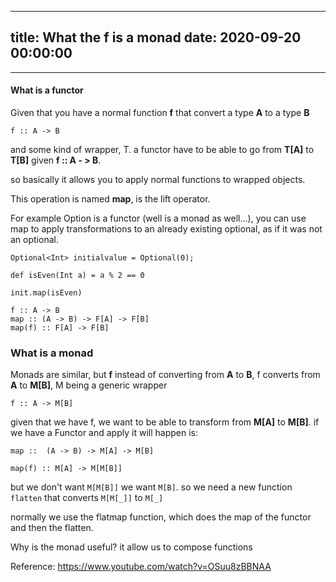 
---
title: What the f is a monad
date: 2020-09-20 00:00:00
---
---

#### What is a functor

Given that you have a normal function **f** that convert a type **A** to a type **B**

```
f :: A -> B
```

and some kind of wrapper, T. a functor have to be able to go from **T[A]** to **T[B]** given **f :: A - > B**.

so basically it allows you to apply normal functions to wrapped objects.

This operation is named **map**, is the lift operator.

For example Option is a functor (well is a monad as well...), you can use map to apply transformations to an already existing optional, as if it was not an optional.

```
Optional<Int> initialvalue = Optional(0);

def isEven(Int a) = a % 2 == 0

init.map(isEven)
```

```
f :: A -> B
map :: (A -> B) -> F[A] -> F[B]
map(f) :: F[A] -> F[B]
```

### What is a monad

Monads are similar, but **f** instead of converting from **A** to **B**, f converts from **A** to **M[B]**, M being a generic wrapper

```
f :: A -> M[B]
```

given that we have f, we want to be able to transform from **M[A]** to **M[B]**. if we have a Functor and apply it will happen is:

```
map ::  (A -> B) -> M[A] -> M[B]

map(f) :: M[A] -> M[M[B]]
```

but we don't want `M[M[B]]` we want `M[B]`. so we need a new function `flatten` that converts `M[M[_]]` to `M[_]`

normally we use the flatmap function, which does the map of the functor and then the flatten.

Why is the monad useful? it allow us to compose functions 


Reference: https://www.youtube.com/watch?v=OSuu8zBBNAA